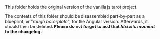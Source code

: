 This folder holds the original version of the vanilla js tarot project.

The contents of this folder should be disassembled part-by-part as a blueprint, or "*rough boilerplate*", for the Angular version. Afterwards, it should then be deleted. **Please do not forget to add that *historic moment* to the changelog.**
